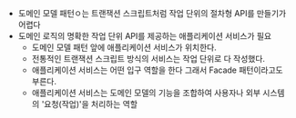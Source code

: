 - 도메인 모델 패턴ㅇ는 트랜잭션 스크립트처럼 작업 단위의 절차형 API를 만들기가 어렵다
- 도메인 로직의 명확한 작업 단위 API를 제공하는 애플리케이션 서비스가 필요
  - 도메인 모델 패턴 앞에 애플리케이션 서비스가 위치한다.
  - 전통적인 트랜잭션 스크립트 방식의 서비스는 작업 단위로 다 작성했다.
  - 애플리케이션 서비스는 어떤 입구 역할을 한다 그래서 Facade 패턴이라고도 부른다.
  - 애플리케이션 서비스는 도메인 모델의 기능을 조합하여 사용자나 외부 시스템의 '요청(작업)'을 처리하는 역할